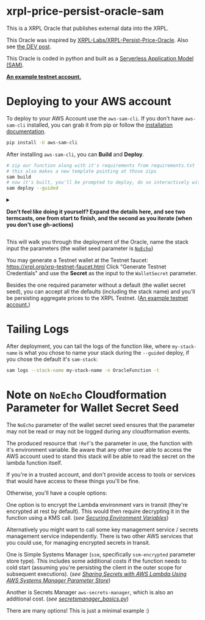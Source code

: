 # xrpl-price-persist-oracle-sam


This is a XRPL Oracle that publishes external data into the XRPL.


This Oracle was inspired by
[XRPL-Labs/XRPL-Persist-Price-Oracle](https://github.com/XRPL-Labs/XRPL-Persist-Price-Oracle).
Also see [the DEV post](https://dev.to/wietse/aggregated-xrp-usd-price-info-on-the-xrp-ledger-1087).


This Oracle is coded in python and built as a [Serverless Application Model (SAM)](https://aws.amazon.com/serverless/sam/).

[**An example testnet account.**][example-testnet-account]


# Deploying to your AWS account

To deploy to your AWS Account use the `aws-sam-cli`. 
If you don't have `aws-sam-cli` installed, you can grab it from pip or follow the
[installation documentation](https://docs.aws.amazon.com/serverless-application-model/latest/developerguide/serverless-sam-cli-install.html).

```sh
pip install -U aws-sam-cli
```

After installing `aws-sam-cli`, you can **Build** and **Deploy**. 

```sh
# zip our function along with it's requirements from requirements.txt
# this also makes a new template pointing at those zips
sam build 
# now it's built, you'll be prompted to deploy, do so interactively with:
sam deploy --guided
```

<details>
<summary>

**Don't feel like doing it yourself? Expand the details here, and see two
termcasts, one from start to finish, and the second as you iterate (when you
don't use gh-actions)**

</summary>

1. New stack, accepting all the defaults, besides the wallet secret.
  - [![asciicast](https://asciinema.org/a/rLjmZcKyQXGCXe4gc2AP62Pyd.svg)](https://asciinema.org/a/rLjmZcKyQXGCXe4gc2AP62Pyd)
2. A current stack, getting updated and deployed to
  - [![asciicast](https://asciinema.org/a/w6Mhzh67fnswTdtwKA8KLJdOG.svg)](https://asciinema.org/a/w6Mhzh67fnswTdtwKA8KLJdOG)

</details>

This will walk you through the deployment of the Oracle, name the stack input
the parameters (the wallet seed parameter is
[`NoEcho`](#note-on-noecho-cloudformation-parameter-for-wallet-secret-seed))

You may generate a Testnet wallet at the Testnet faucet: https://xrpl.org/xrp-testnet-faucet.html
Click "Generate Testnet Credentials" and use the **Secret** as
the input to the `WalletSecret` parameter.


Besides the one required parameter without a default (the wallet secret seed),
you can accept all the defaults (including the stack name) and you'll be persisting aggregate prices
to the XRPL Testnet. ([An example testnet account.][example-testnet-account])


# Tailing Logs

After deployment, you can tail the logs of the function like, where
`my-stack-name` is what you chose to name your stack during the `--guided`
deploy, if you chose the default it's `sam-stack`:


```sh
sam logs --stack-name my-stack-name -n OracleFunction -t
```


# Note on `NoEcho` Cloudformation Parameter for Wallet Secret Seed

The `NoEcho` parameter of the wallet secret seed ensures that the parameter may
not be read or may not be logged during any cloudformation events.

The produced resource that `!Ref`'s the parameter in use, the function
with it's environment variable. Be aware that any other user able to access
the AWS account used to stand this stack will be able to read the secret on
the lambda function itself.

If you're in a trusted account, and don't provide access to tools or services
that would have access to these things you'll be fine.

Otherwise, you'll have a couple options:

One option is to encrypt the Lambda environment vars in transit (they're
encrypted at rest by default). This would then require decrypting it in the
function using a KMS call. 
(_see [Securing Environment Variables](https://docs.aws.amazon.com/lambda/latest/dg/configuration-envvars.html#configuration-envvars-encryption)_)

Alternatively you might want to call some key management service / secrets
management service independently.
There is two other AWS services that you could use, for managing encrypted secrets in transit.


One is Simple Systems Manager (`ssm`, specifically `ssm-encrypted`
parameter store type).
This includes some additional costs if the function needs to cold start (assuming you're
persisting the client in the outer scope for subsequent executions).
(_see [Sharing Secrets with AWS Lambda Using AWS Systems Manager Parameter Store](https://aws.amazon.com/blogs/compute/sharing-secrets-with-aws-lambda-using-aws-systems-manager-parameter-store/)_)

Another is Secrets Manager `aws-secrets-manager`, which is also an additional cost.
(_see [secretsmanager_basics.py](https://docs.aws.amazon.com/code-samples/latest/catalog/python-secretsmanager-secretsmanager_basics.py.html)_)

There are many options! This is just a minimal example :)



[example-testnet-account]: https://testnet.xrpl.org/accounts/rayZw5nJmueB5ps2bfL85aJgiKub7FsVYN "An example testnet account"
